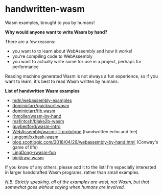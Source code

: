 # handwritten-wasm
Wasm examples, brought to you by humans!

**Why would anyone want to write Wasm by hand?**

There are a few reasons:

 * you want to to learn about WebAssembly and how it works!
 * you're compiling code to WebAssembly
 * you want to actually write some for use in a project, perhaps for performance
 
Reading machine generated Wasm is not always a fun experience, so if you want to learn, it's best to read Wasm written by humans.


**List of handwritten Wasm examples**

 * [mdn/webassembly-examples](https://github.com/mdn/webassembly-examples)
 * [dominictarr/quicksort.wasm](https://github.com/dominictarr/quicksort.wasm)
 * [dominictarr/fib.wasm](https://github.com/dominictarr/fib.wasm)
 * [rhmoller/wasm-by-hand](https://github.com/rhmoller/wasm-by-hand)
 * [mafintosh/blake2b-wasm](https://github.com/mafintosh/blake2b-wasm)
 * [guybedford/wasm-intro](https://github.com/guybedford/wasm-intro)
 * [WebAssembly/wasm-jit-prototype](https://github.com/WebAssembly/wasm-jit-prototype/tree/master/Test/wast) (handwritten echo and tee)
 * [jungomi/xxhash-wasm](https://github.com/jungomi/xxhash-wasm)
 * [blog.scottlogic.com/2018/04/26/webassembly-by-hand.html](https://blog.scottlogic.com/2018/04/26/webassembly-by-hand.html) (Conway's game of life)
 * [LingDong-/wasm-fun](https://github.com/LingDong-/wasm-fun)
 * [binji/raw-wasm](https://github.com/binji/raw-wasm)

If you know of any others, please add it to the list! I'm especially interested in larger handcrafted Wasm programs, rather than small examples.

*N.B. Strictly speaking, all of the examples are wast, not Wasm, but that somewhat goes without saying when humans are involved.*
